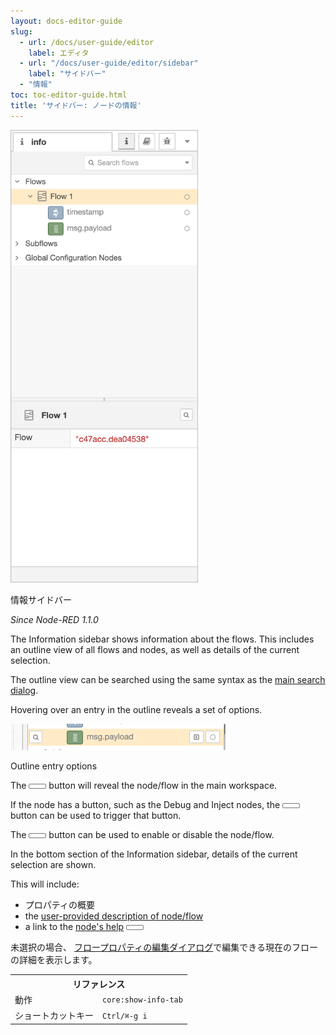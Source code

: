 ```yaml
---
layout: docs-editor-guide
slug:
  - url: /docs/user-guide/editor
    label: エディタ
  - url: "/docs/user-guide/editor/sidebar"
    label: "サイドバー"
  - "情報"
toc: toc-editor-guide.html
title: 'サイドバー: ノードの情報'
---
```


<div style="width: 300px" class="figure align-right">
  <img src="../images/editor-sidebar-info.png" alt="Information Sidebar">
  <p class="caption">情報サイドバー</p>
</div>

*Since Node-RED 1.1.0*

The Information sidebar shows information about the flows. This includes an outline
view of all flows and nodes, as well as details of the current selection.

The outline view can be searched using the same syntax as the [main search dialog](../workspace/search).

Hovering over an entry in the outline reveals a set of options.

<div style="width: 344px" class="figure">
  <img src="../images/editor-sidebar-info-entry.png" alt="Outline entry options">
  <p class="caption">Outline entry options</p>
</div>

The <i style="font-size: 0.8em; border-radius: 2px; display:inline-block;text-align:center; width: 20px; color: #777; border: 1px solid #777; padding: 3px;" class="fa fa-search"></i> button will reveal the node/flow in the main workspace.

If the node has a button, such as the Debug and Inject nodes, the <i style="font-size: 0.8em; border-radius: 2px; display:inline-block;text-align:center; width: 20px; color: #777; border: 1px solid #777; padding: 3px;" class="fa fa-toggle-right"></i> button can be used to trigger that button.


The <i style="font-size: 0.8em; border-radius: 2px; display:inline-block;text-align:center; width: 20px; color: #777; border: 1px solid #777; padding: 3px;" class="fa fa-circle-thin"></i> button can be used to enable or disable the node/flow.



In the bottom section of the Information sidebar, details of the current selection are shown.

This will include:

 - プロパティの概要
 - the [user-provided description of node/flow](../workspace/nodes#editing-node-properties)
 - a link to the [node's help](./help) <i style="font-size: 0.8em; border-radius: 2px; display:inline-block;text-align:center; width: 20px; color: #777; border: 1px solid #777; padding: 3px;" class="fa fa-book"></i>


未選択の場合、
[フロープロパティの編集ダイアログ](../workspace/flows#editing-flow-properties)で編集できる現在のフローの詳細を表示します。



<table class="action-ref inline">
 <tr><th colspan="2">リファレンス</th></tr>
 <tr><td>動作</td><td><code>core:show-info-tab</code></td></tr>
 <tr><td>ショートカットキー</td><td><code>Ctrl/⌘-g i</code></td></tr>
</table>
